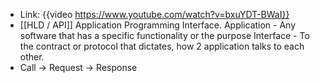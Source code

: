 - Link: {{video https://www.youtube.com/watch?v=bxuYDT-BWaI}}
- [[HLD / API]] Application Programming Interface. 
  Application - Any software that has a specific functionality or the purpose
  Interface - To the contract or protocol that dictates, how 2 application talks to each other.
- Call -> Request -> Response